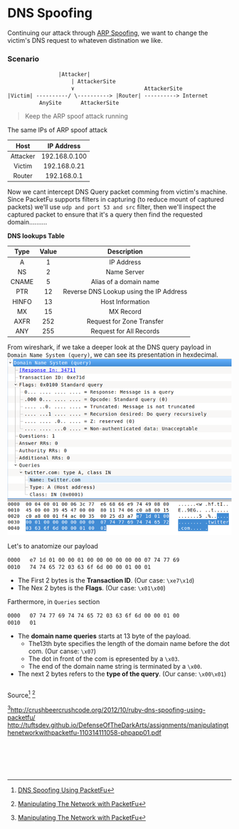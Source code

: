 # DNS Spoofing
Continuing our attack through [ARP Spoofing](module_0x4__network_kungfu/arp_spoofing.md), we want to change the victim's DNS request to whateven distination we like.

### Scenario
```
                |Attacker|
                    | AttackerSite
                    ٧                      AttackerSite
|Victim| ----------/ \----------> |Router| ----------> Internet
          AnySite      AttackerSite
```
> Keep the ARP spoof attack running

The same IPs of ARP spoof attack

| Host        |   IP Address  |
|:-----------:|:-------------:|
| Attacker    | 192.168.0.100 |
| Victim      | 192.168.0.21  |
| Router      | 192.168.0.1   |



Now we cant intercept DNS Query packet comming from victim's machine. Since PacketFu supports filters in capturing (to reduce mount of captured packets) we'll use `udp and port 53 and src` filter, then we'll inspect the captured packet to ensure that it's a query then find the requested domain..........


**DNS lookups Table**

|  Type | Value |               Description               |
|:-----:|:-----:|:---------------------------------------:|
| A     | 1     | IP Address                              |
| NS    | 2     | Name Server                             |
| CNAME | 5     | Alias of a domain name                  |
| PTR   | 12    | Reverse DNS Lookup using the IP Address |
| HINFO | 13    | Host Information                        |
| MX    | 15    | MX Record                               |
| AXFR  | 252   | Request for Zone Transfer               |
| ANY   | 255   | Request for All Records                 |

From wireshark, if we take a deeper look at the DNS query payload in `Domain Name System (query)`, we can see its presentation in hexdecimal.
![Wireshark](images/module04/dns_spoofing_wireshark1.png)

Let's to anatomize our payload
```
0000   e7 1d 01 00 00 01 00 00 00 00 00 00 07 74 77 69
0010   74 74 65 72 03 63 6f 6d 00 00 01 00 01
```
* The First 2 bytes is the **Transaction ID**. (Our case: `\xe7\x1d`)
* The Nex 2 bytes is the **Flags**. (Our case: `\x01\x00`)

Farthermore, in `Queries` section
```
0000   07 74 77 69 74 74 65 72 03 63 6f 6d 00 00 01 00
0010   01
```

* The **domain name queries** starts at 13 byte of the payload.
    * The13th byte specifies the length of the domain name before the dot com. (Our canse: `\x07`)
    * The dot in front of the com is epresented by a `\x03`.
    * The end of the domain name string is terminated by a `\x00`.
* The next 2 bytes refers to the **type of the query**. (Our canse: `\x00\x01`)



```ruby

```




Source[^1] [^2]

[^2]http://crushbeercrushcode.org/2012/10/ruby-dns-spoofing-using-packetfu/
http://tuftsdev.github.io/DefenseOfTheDarkArts/assignments/manipulatingthenetworkwithpacketfu-110314111058-phpapp01.pdf

<br><br>
---
[^1]: [DNS Spoofing Using PacketFu](http://crushbeercrushcode.org/2012/10/ruby-dns-spoofing-using-packetfu/)

[^2]: [Manipulating The Network with PacketFu](http://tuftsdev.github.io/DefenseOfTheDarkArts/assignments/manipulatingthenetworkwithpacketfu-110314111058-phpapp01.pdf)

